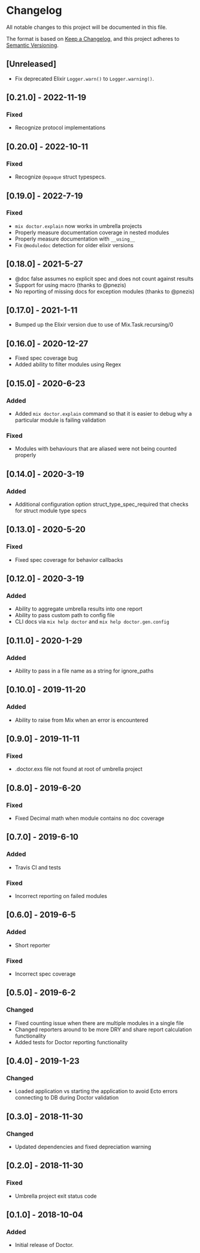 # Changelog

All notable changes to this project will be documented in this file.

The format is based on [Keep a Changelog](https://keepachangelog.com/en/1.0.0/),
and this project adheres to [Semantic Versioning](https://semver.org/spec/v2.0.0.html).

## [Unreleased]

- Fix deprecated Elixir `Logger.warn()` to `Logger.warning()`.

## [0.21.0] - 2022-11-19

### Fixed

- Recognize protocol implementations

## [0.20.0] - 2022-10-11

### Fixed

- Recognize `@opaque` struct typespecs.

## [0.19.0] - 2022-7-19

### Fixed

- `mix doctor.explain` now works in umbrella projects
- Properly measure documentation coverage in nested modules
- Properly measure documentation with `__using__`
- Fix `@moduledoc` detection for older elixir versions

## [0.18.0] - 2021-5-27

- @doc false assumes no explicit spec and does not count against results
- Support for using macro (thanks to @pnezis)
- No reporting of missing docs for exception modules (thanks to @pnezis)

## [0.17.0] - 2021-1-11

- Bumped up the Elixir version due to use of Mix.Task.recursing/0

## [0.16.0] - 2020-12-27

- Fixed spec coverage bug
- Added ability to filter modules using Regex

## [0.15.0] - 2020-6-23

### Added

- Added `mix doctor.explain` command so that it is easier to debug why a particular module is failing validation

### Fixed

- Modules with behaviours that are aliased were not being counted properly

## [0.14.0] - 2020-3-19

### Added

- Additional configuration option struct_type_spec_required that checks for struct module type specs

## [0.13.0] - 2020-5-20

### Fixed

- Fixed spec coverage for behavior callbacks

## [0.12.0] - 2020-3-19

### Added

- Ability to aggregate umbrella results into one report
- Ability to pass custom path to config file
- CLI docs via `mix help doctor` and `mix help doctor.gen.config`

## [0.11.0] - 2020-1-29

### Added

- Ability to pass in a file name as a string for ignore_paths

## [0.10.0] - 2019-11-20

### Added

- Ability to raise from Mix when an error is encountered

## [0.9.0] - 2019-11-11

### Fixed

- .doctor.exs file not found at root of umbrella project

## [0.8.0] - 2019-6-20

### Fixed

- Fixed Decimal math when module contains no doc coverage

## [0.7.0] - 2019-6-10

### Added

- Travis CI and tests

### Fixed

- Incorrect reporting on failed modules

## [0.6.0] - 2019-6-5

### Added

- Short reporter

### Fixed

- Incorrect spec coverage

## [0.5.0] - 2019-6-2

### Changed

- Fixed counting issue when there are multiple modules in a single file
- Changed reporters around to be more DRY and share report calculation functionality
- Added tests for Doctor reporting functionality

## [0.4.0] - 2019-1-23

### Changed

- Loaded application vs starting the application to avoid Ecto errors connecting to DB during Doctor validation

## [0.3.0] - 2018-11-30

### Changed

- Updated dependencies and fixed depreciation warning

## [0.2.0] - 2018-11-30

### Fixed

- Umbrella project exit status code

## [0.1.0] - 2018-10-04

### Added

- Initial release of Doctor.
